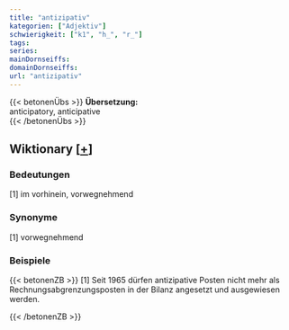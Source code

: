 ```yaml
---
title: "antizipativ"
kategorien: ["Adjektiv"]
schwierigkeit: ["k1", "h_", "r_"]
tags:
series:
mainDornseiffs:
domainDornseiffs:
url: "antizipativ"
---
```


{{< betonenÜbs >}}
**Übersetzung:**  
anticipatory, anticipative  
{{< /betonenÜbs >}}

## Wiktionary [[+](https://de.wiktionary.org/wiki/antizipativ)]

### Bedeutungen
[1] im vorhinein, vorwegnehmend  

### Synonyme
[1] vorwegnehmend  

### Beispiele
{{< betonenZB >}}
[1] Seit 1965 dürfen antizipative Posten nicht mehr als Rechnungsabgrenzungsposten in der Bilanz angesetzt und ausgewiesen werden.  

{{< /betonenZB >}}

